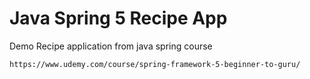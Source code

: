 # Java Spring 5 Recipe App

Demo Recipe application from java spring course 

```https://www.udemy.com/course/spring-framework-5-beginner-to-guru/```